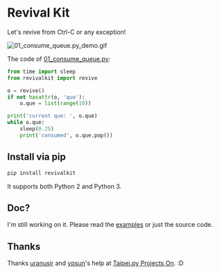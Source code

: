 # Revival Kit

Let's revive from Ctrl-C or any exception!

![01_consume_queue.py_demo.gif](https://cloud.githubusercontent.com/assets/594141/11760658/916fd5aa-a0dd-11e5-8491-81dabca9f386.gif)

The code of [01_consume_queue.py](https://github.com/moskytw/revivalkit/blob/master/examples/01_consume_queue.py):

```python
from time import sleep
from revivalkit import revive

o = revive()
if not hasattr(o, 'que'):
    o.que = list(range(10))

print('current que: ', o.que)
while o.que:
    sleep(0.25)
    print('consumed', o.que.pop())
```

## Install via pip

```bash
pip install revivalkit
```

It supports both Python 2 and Python 3.

## Doc?

I'm still working on it. Please read the [examples](https://github.com/moskytw/revivalkit/blob/master/examples/) or just the source code.

## Thanks

Thanks [uranusjr](https://github.com/uranusjr) and [ypsun](https://github.com/ypsun)'s help at [Taipei.py Projects On](http://www.meetup.com/Taipei-py/events/226558484/). :D
